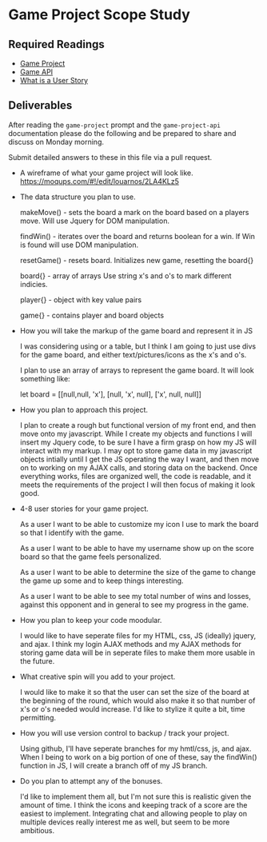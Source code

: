 # Game Project Scope Study

## Required Readings

-   [Game Project](https://github.com/ga-wdi-boston/game-project)
-   [Game API](https://github.com/ga-wdi-boston/game-project-api)
-   [What is a User Story](http://searchsoftwarequality.techtarget.com/definition/user-story)

## Deliverables

After reading the `game-project` prompt and the `game-project-api` documentation
please do the following and be prepared to share and discuss on Monday morning.

Submit detailed answers to these in this file via a pull request.

-   A wireframe of what your game project will look like.
    https://moqups.com/#!/edit/louarnos/2LA4KLz5

-   The data structure you plan to use.

    makeMove() - sets the board a mark on the board based on a players move.
                 Will use Jquery for DOM manipulation.

    findWin() - iterates over the board and returns boolean for a win.
                If Win is found will use DOM manipulation.

    resetGame() - resets board.
                  Initializes new game, resetting the board{}

    board{} - array of arrays
              Use string x's and o's to mark different indicies.

    player{} - object with key value pairs

    game{} - contains player and board objects

-   How you will take the markup of the game board and represent it in JS

    I was considering using <canvas> or a table, but I think I am going to just
    use divs for the game board, and either text/pictures/icons as the x's and o's.

    I plan to use an array of arrays to represent the game board. It will look
    something like:

    let board = [[null,null, 'x'],
                [null, 'x', null],
                ['x', null, null]]

-   How you plan to approach this project.

    I plan to create a rough but functional version of my front end, and
    then move onto my javascript. While I create my objects and functions I will
    insert my Jquery code, to be sure I have a firm grasp on how my JS will interact
    with my markup. I may opt to store game data in my javascript
    objects intially until I get the JS operating the way I want, and then move on
    to working on my AJAX calls, and storing data on the backend. Once everything
    works, files are organized well, the code is readable, and it meets the requirements
    of the project I will then focus of making it look good.

-   4-8 user stories for your game project.

    As a user I want to be able to customize my icon I use to mark the board so
    that I identify with the game.

    As a user I want to be able to have my username show up on the score board so
    that the game feels personalized.

    As a user I want to be able to determine the size of the game to change the
    game up some and to keep things interesting.

    As a user I want to be able to see my total number of wins and losses,
    against this opponent and in general  to see my progress in the game.

-   How you plan to keep your code moodular.

    I would like to have seperate files for my HTML, css, JS (ideally) jquery, and ajax.
    I think my login AJAX methods and my AJAX methods for storing game data will
    be in seperate files to make them more usable in the future.

-   What creative spin will you add to your project.

    I would like to make it so that the user can set the size of the board at
    the beginning of the round, which would also make it so that number of x's
    or o's needed would increase. I'd like to stylize it quite a bit, time permitting.

-   How you will use version control to backup / track your project.

    Using github, I'll have seperate branches for my hmtl/css, js, and ajax. When
    I being to work on a big portion of one of these, say the findWin() function
    in JS, I will create a branch off of my JS branch.

-   Do you plan to attempt any of the bonuses.

    I'd like to implement them all, but I'm not sure this is realistic given
    the amount of time. I think the icons and keeping track of a score are the
    easiest to implement. Integrating chat and allowing people to play on multiple
    devices really interest me as well, but seem to be more ambitious.
